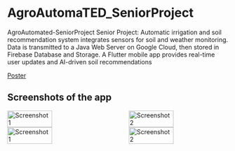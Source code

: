 # AgroAutomaTED_SeniorProject
AgroAutomated-SeniorProject Senior Project: Automatic irrigation and soil recommendation system integrates sensors for soil and weather monitoring. Data is transmitted to a Java Web Server on Google Cloud, then stored in Firebase Database and Storage. A Flutter mobile app provides real-time user updates and AI-driven soil recommendations

[Poster](https://github.com/kbudak/AgroAutomaTed_SeniorProject/blob/main/Poster%20son.pdf)

## Screenshots of the app
<div style="display: flex; justify-content: space-between;">
  <img src="https://github.com/user-attachments/assets/a81c498d-3cd7-490a-8362-d65e3721678b" alt="Screenshot 1" width="45%" />
  <img src="https://github.com/user-attachments/assets/1e3e04ae-a23f-43cc-a120-86e98f3e3e1f" alt="Screenshot 2" width="45%" />
</div>
<div style="display: flex; justify-content: space-between;">
  <img src="https://github.com/user-attachments/assets/0372d8d6-57bb-4989-bfe7-8168b2266b89" alt="Screenshot 1" width="45%" />
  <img src="https://github.com/user-attachments/assets/20fc61e9-4ea1-4b29-98f5-6702a8c0c199" alt="Screenshot 2" width="45%" />
</div>


